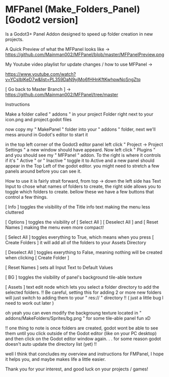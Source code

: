 # MFPanel (Make_Folders_Panel) [Godot2 version]
Is a Godot3+ Panel Addon designed to speed up folder creation in new projects.

A Quick Preview of what the MFPanel looks like ->
https://github.com/Mainman002/MFPanel/blob/master/MFPanelPreview.png

My Youtube video playlist for update changes / how to use MFPanel ->

https://www.youtube.com/watch?v=YCsIblKeD7w&list=PL359DaN9yjMo6fHHnKftKwhpwNoSngZtq

[ Go back to Master Branch ] -> https://github.com/Mainman002/MFPanel/tree/master

Instructions

Make a folder called " addons " in your project Folder right next to your icon.png and project.godot files

now copy my " MakePanel " folder into your " addons " folder, next we'll mess around in Godot's editor to start it

in the top left corner of the Godot3 editor panel left click " Project -> Project Settings " a new window should have appeard. Now left click " Plugins " and you should see my " MFPanel " addon. To the right is where it controls if it's " Active " or " Inactive " toggle it to Active and a new panel should appear in the Top Left of the godot editor. you might need to stretch a few panels around before you can see it.

How to use it is fairly strait forward, from top -> down the left side has Text Input to chose what names of folders to create, the right side allows you to toggle which folders to create. bellow these we have a few buttons that control a few things. 

[ Info ] toggles the visibility of the Title info text making the menu less cluttered

[ Options ] toggles the visibility of [ Select All ] [ Deselect All ] and [ Reset Names ] making the menu even more compact!

[ Select All ] toggles everything to True, which means when you press [ Create Folders ] it will add all of the folders to your Assets Directory

[ Deselect All ] toggles exerything to False, meaning nothing will be created when clicking [ Create Folder ]

[ Reset Names ] sets all Input Text to Default Values

[ BG ] toggles the visibility of panel's background tile-able texture

[ Assets ] text edit node which lets you select a folder directory to add the selected folders. !! Be careful, setting this for adding 2 or more new folders will just switch to adding them to your " res:// " directory !! ( just a little bug I need to work out later )
 
oh yeah you can even modify the backgroung texture located in " addons/MakeFolders/Sprites/bg.png " for some tile-able panel fun xD

!! one thing to note is once folders are created, godot wont be able to see them until you click outside of the Godot editor (like on your PC desktop) and then click on the Godot editor window again. . . for some reason godot doesn't auto update the directory list (yet) !!

well I think that concludes my overview and instructions for FMPanel, I hope it helps you, and maybe makes life a little easier.

Thank you for your interest, and good luck on your projects / games!
